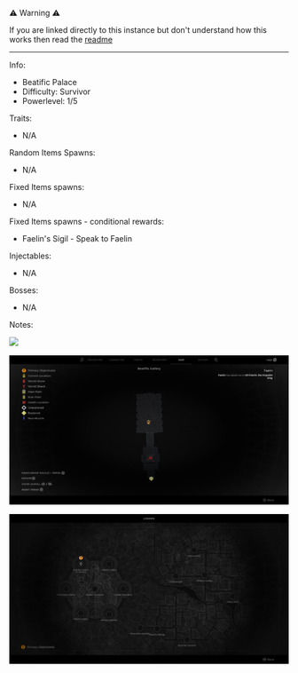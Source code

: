 ⚠️ Warning ⚠️

If you are linked directly to this instance but don't understand how this works then read the [readme](https://github.com/razeedazee/remnant2-instances/blob/main/README.md)

<hr>

Info:

- Beatific Palace
- Difficulty: Survivor
- Powerlevel: 1/5

Traits:

- N/A

Random Items Spawns:

- N/A

Fixed Items spawns:

- N/A

Fixed Items spawns - conditional rewards:

- Faelin's Sigil - Speak to Faelin

Injectables:

- N/A

Bosses:

- N/A

Notes:

>

![](info/info.png)

![](info/mini-map.png)

![](info/travel-map.png)
